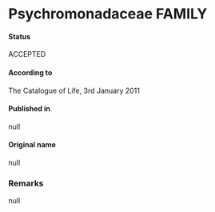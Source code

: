 # Psychromonadaceae FAMILY

#### Status
ACCEPTED

#### According to
The Catalogue of Life, 3rd January 2011

#### Published in
null

#### Original name
null

### Remarks
null